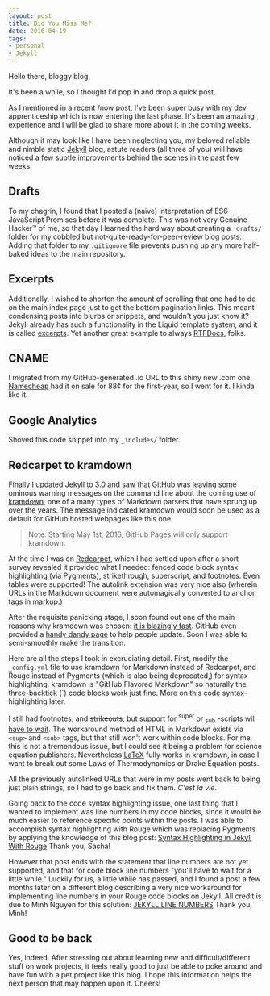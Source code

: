 ```yaml
---
layout: post
title: Did You Miss Me?
date: 2016-04-19
tags: 
- personal
- Jekyll
---
```

Hello there, bloggy blog, 

It's been a while, so I thought I'd pop in and drop a quick post. <!-- more -->

As I mentioned in a recent [/now](/now) post, I've been super busy with my dev apprenticeship which is now entering the last phase. It's been an amazing experience and I will be glad to share more about it in the coming weeks. 

Although it may look like I have been neglecting you, my beloved reliable and nimble static [Jekyll](http://jekyllrb.com) blog, astute readers (all three of you) will have noticed a few subtle improvements behind the scenes in the past few weeks:

## Drafts
To my chagrin, I found that I posted a (naive) interpretation of ES6 JavaScript Promises before it was complete. This was not very Genuine Hacker™ of me, so that day I learned the hard way about creating a `_drafts/` folder for my cobbled but not-quite-ready-for-peer-review blog posts. Adding that folder to my `.gitignore` file prevents pushing up any more half-baked ideas to the main repository.

## Excerpts
Additionally, I wished to shorten the amount of scrolling that one had to do on the main index page just to get the bottom pagination links. This meant condensing posts into blurbs or snippets, and wouldn't you just know it? Jekyll already has such a functionality in the Liquid template system, and it is called [excerpts](https://jekyllrb.com/docs/posts/#post-excerpts). Yet another great example to always [RTFDocs](https://en.wikipedia.org/wiki/RTFM), folks.

## CNAME
I migrated from my GitHub-generated .io URL to this shiny new .com one. [Namecheap](https://www.namecheap.com/) had it on sale for 88¢ for the first-year, so I went for it. I kinda like it.

## Google Analytics
Shoved this code snippet into my `_includes/` folder.

## Redcarpet to kramdown
Finally I updated Jekyll to 3.0 and saw that GitHub was leaving some ominous warning messages on the command line about the coming use of [kramdown](http://kramdown.gettalong.org/), one of a many types of Markdown parsers that have sprung up over the years. The message indicated kramdown would soon be used as a default for GitHub hosted webpages like this one. 

> Note: Starting May 1st, 2016, GitHub Pages will only support kramdown.

At the time I was on [Redcarpet](https://github.com/vmg/redcarpet), which I had settled upon after a short survey revealed it provided what I needed: fenced code block syntax highlighting (via Pygments), strikethrough, superscript, and footnotes. Even tables were supported! The autolink extension was very nice also (wherein URLs in the Markdown document were automagically converted to anchor tags in markup.) 

After the requisite panicking stage, I soon found out one of the main reasons why kramdown was chosen: [it is blazingly fast](https://github.com/blog/2100-github-pages-now-faster-and-simpler-with-jekyll-3-0). GitHub even provided a [handy dandy page](https://help.github.com/articles/updating-your-markdown-processor-to-kramdown/) to help people update. Soon I was able to semi-smoothly make the transition.

Here are all the steps I took in excruciating detail. First, modify the `_config.yml` file to use kramdown for Markdown instead of Redcarpet, and Rouge instead of Pygments (which is also being deprecated,) for syntax highlighting. kramdown is "GitHub Flavored Markdown" so naturally the three-backtick (`) code blocks work just fine. More on this code syntax-highlighting later.

I still had footnotes, and ~~strikeouts~~, but support for <sup>super</sup> or <sub>sub</sub> -scripts [will have to wait](https://github.com/gettalong/kramdown/issues/41). The workaround method of HTML in Markdown exists via `<sup>` and `<sub>` tags, but that still won't work within code blocks. For me, this is not a tremendous issue, but I could see it being a problem for science equation publishers. Nevertheless [LaTeX](https://en.wikibooks.org/wiki/LaTeX/Mathematics) fully works in kramdown, in case I want to break out some Laws of Thermodynamics or Drake Equation posts.

All the previously autolinked URLs that were in my posts went back to being just plain strings, so I had to go back and fix them. *C'est la vie*.

Going back to the code syntax highlighting issue, one last thing that I wanted to implement was line numbers in my code blocks, since it would be much easier to reference specific points within the posts. I was able to accomplish syntax highlighting with Rouge which was replacing Pygments by applying the knowledge of this blog post: [Syntax Highlighting in Jekyll With Rouge](https://sacha.me/articles/jekyll-rouge/) Thank you, Sacha!

However that post ends with the statement that line numbers are not yet supported, and that for code block line numbers "you'll have to wait for a little while." Luckily for us, a little while has passed, and I found a post a few months later on a different blog describing a very nice workaround for implementing line numbers in your Rouge code blocks on Jekyll. All credit is due to Minh Nguyen for this solution: [JEKYLL LINE NUMBERS](http://www.minh.io/blog/2015/06/28/jekyll-line-numbers/) Thank you, Minh!

## Good to be back
Yes, indeed. After stressing out about learning new and difficult/different stuff on work projects, it feels really good to just be able to poke around and have fun with a pet project like this blog. I hope this information helps the next person that may happen upon it. Cheers! 

